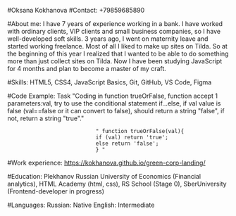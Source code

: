 #Oksana Kokhanova
#Contact: +79859685890

#About me: 
I have 7 years of experience working in a bank. I have worked with ordinary clients, VIP clients and small business companies, so I have well-developed soft skills.
3 years ago, I went on maternity leave and started working freelance. Most of all I liked to make up sites on Tilda.
So at the beginning of this year I realized that I wanted to be able to do something more than just collect sites on Tilda. Now I have been studying JavaScript for 4 months and plan to become a master of my craft.

#Skills: 
HTML5, CSS4, JavaScript Basics, Git, GitHub, VS Code, Figma

#Code Example: 
Task "Coding in function trueOrFalse, function accept 1 parameters:val, try to use the conditional statement if...else, if val value is false (val==false or it can convert to false), should return a string "false", if not, return a string "true"."

                            
                                " function trueOrFalse(val){
                                if (val) return 'true'; 
                                else return 'false';
                                } "
                                
#Work experience: 
https://kokhanova.github.io/green-corp-landing/

#Education: 
Plekhanov Russian University of Economics (Financial analytics), 
HTML Academy (html, css), 
RS School (Stage 0), 
SberUniversity (Frontend-developer in progress)

#Languages: 
Russian: Native
English: Intermediate
